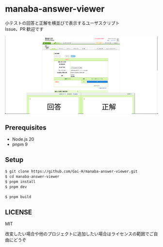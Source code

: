 # manaba-answer-viewer

小テストの回答と正解を横並びで表示するユーザスクリプト  
Issue、PR 歓迎です

![image](image.png)

## Prerequisites

- Node.js 20
- pnpm 9

## Setup

```bash
$ git clone https://github.com/Gai-H/manaba-answer-viewer.git
$ cd manaba-answer-viewer
$ pnpm install
$ pnpm dev

$ pnpm build
```

## LICENSE

MIT

改変したい場合や他のプロジェクトに追加したい場合はライセンスの範囲でご自由にどうぞ
